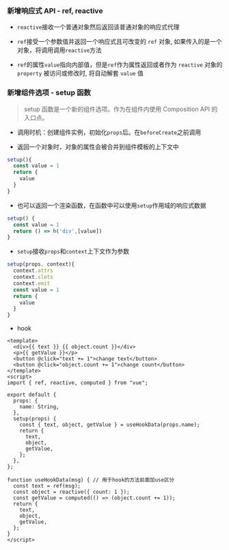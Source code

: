 ### 新增响应式 API - ref, reactive

- `reactive`接收一个普通对象然后返回该普通对象的响应式代理

- `ref`接受一个参数值并返回一个响应式且可改变的 `ref` 对象, 如果传入的是一个对象，将调用调用`reactive`方法

- `ref`的属性`value`指向内部值，但是`ref`作为属性返回或者作为 `reactive` 对象的 `property` 被访问或修改时, 将自动解套 `value` 值

### 新增组件选项 - setup 函数

> setup 函数是一个新的组件选项。作为在组件内使用 Composition API 的入口点。

- 调用时机：创建组件实例，初始化`props`后。在`beforeCreate`之前调用

- 返回一个对象时，对象的属性会被合并到组件模板的上下文中

```ts
setup(){
  const value = 1
  return {
    value
  }
}
```

- 也可以返回一个渲染函数，在函数中可以使用`setup`作用域的响应式数据

```ts
setup() {
  const value = 1
  return () => h('div',[value])
}
```

- `setup`接收`props`和`context`上下文作为参数

```js
setup(props, context){
  context.attrs
  context.slots
  context.emit
  const value = 1
  return {
    value
  }
}
```

- hook

```vue
<template>
  <div>{{ text }} {{ object.count }}</div>
  <p>{{ getValue }}</p>
  <button @click="text += 1">change text</button>
  <button @click="object.count += 1">change count</button>
</template>
<script>
import { ref, reactive, computed } from "vue";

export default {
  props: {
    name: String,
  },
  setup(props) {
    const { text, object, getValue } = useHookData(props.name);
    return {
      text,
      object,
      getValue,
    };
  },
};

function useHookData(msg) { // 用于hook的方法前面加use区分
  const text = ref(msg);
  const object = reactive({ count: 1 });
  const getValue = computed(() => (object.count += 1));
  return {
    text,
    object,
    getValue,
  };
}
</script>
```
